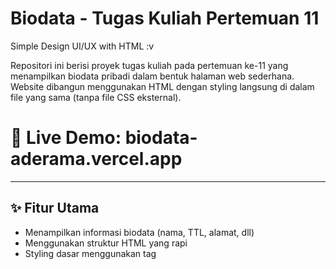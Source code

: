 # Biodata - Tugas Kuliah Pertemuan 11
Simple Design UI/UX with HTML :v

Repositori ini berisi proyek tugas kuliah pada pertemuan ke-11 yang menampilkan biodata pribadi dalam bentuk halaman web sederhana. Website dibangun menggunakan HTML dengan styling langsung di dalam file yang sama (tanpa file CSS eksternal).

# 🔗 Live Demo: biodata-aderama.vercel.app
-----------------------------------------------------------------------------------
## ✨ Fitur Utama
- Menampilkan informasi biodata (nama, TTL, alamat, dll)
- Menggunakan struktur HTML yang rapi
- Styling dasar menggunakan tag <style> di dalam file HTML

## 📁 Struktur Proyek
- 📦 biodata_tugas_kuliah_pertemuan_11
 ┗ 📄 index.html   → Halaman utama yang berisi konten dan styling

------------------------------------------------------------------------------------
## 🧑‍🎓 Informasi Tambahan
Mata Kuliah: Pemrograman Web Dasar

Pertemuan: Ke-11

Topik: Pembuatan halaman web biodata sederhana menggunakan HTML

-----------------------------------------------------------------------------------------------------
## 📌 Catatan
Proyek ini cocok sebagai latihan dasar untuk memahami struktur HTML dan penggunaan elemen-elemen seperti:
```
<table>
<style>
<div> dan heading (<h1> - <h4>)
```

